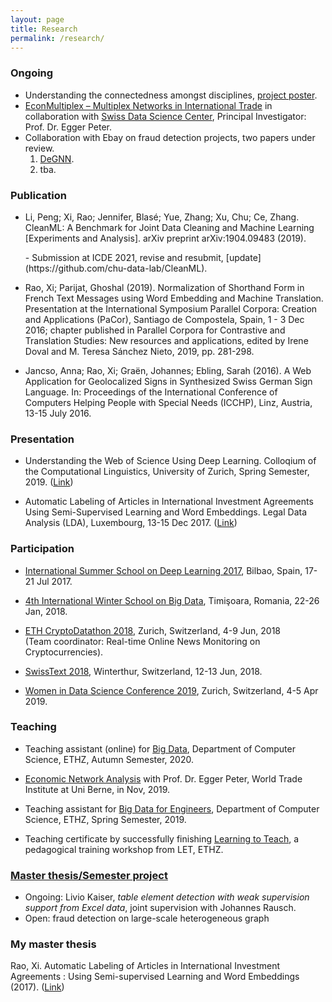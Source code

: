 ```yaml
---
layout: page
title: Research
permalink: /research/
---
```


### Ongoing
* Understanding the connectedness amongst disciplines, [project poster](/images/2020_wos_poster_raox_reduced.pdf).
* [EconMultiplex – Multiplex Networks in International Trade](https://datascience.ch/project/econmultiplex-multiplex-networks-in-international-trade/) in collaboration with [Swiss Data Science Center](https://datascience.ch/), Principal Investigator: Prof. Dr. Egger Peter.
* Collaboration with Ebay on fraud detection projects, two papers under review.
	1. [DeGNN](https://arxiv.org/abs/1910.04499).
	2. tba.

### Publication
* <p style="text-align: jutify;">Li, Peng; Xi, Rao; Jennifer, Blasé; Yue, Zhang; Xu, Chu; Ce, Zhang. CleanML: A Benchmark for Joint Data Cleaning and Machine Learning [Experiments and Analysis]. arXiv preprint arXiv:1904.09483 (2019).</p>
	- Submission at ICDE 2021, revise and resubmit, [update](https://github.com/chu-data-lab/CleanML).

* <p style="text-align: jutify;">Rao, Xi; Parijat, Ghoshal (2019). Normalization of Shorthand Form in French Text Messages using Word Embedding and Machine Translation. Presentation at the International Symposium Parallel Corpora: Creation and Applications (PaCor), Santiago de Compostela, Spain, 1 - 3 Dec 2016; chapter published in Parallel Corpora for Contrastive and Translation Studies: New resources and applications, edited by Irene Doval and M. Teresa Sánchez Nieto, 2019, pp. 281-298.</p>

* <p style="text-align: jutify;">Jancso, Anna; Rao, Xi; Graën, Johannes; Ebling, Sarah (2016). A Web Application for Geolocalized Signs in Synthesized Swiss German Sign Language. In: Proceedings of the International Conference of Computers Helping People with Special Needs (ICCHP), Linz, Austria, 13-15 July 2016.</p>

### Presentation
* Understanding the Web of Science Using Deep Learning. Colloqium of the Computational Linguistics, University of Zurich, Spring Semester, 2019. ([Link](https://www.cl.uzh.ch/de/studium/studies-tt/studies-1/Kolloquium-Archiv/KolloFS2019.htm]))

* Automatic Labeling of Articles in International Investment Agreements Using Semi-Supervised Learning and Word Embeddings. Legal Data Analysis (LDA), Luxembourg, 13-15 Dec 2017. ([Link](http://ceili.at/lda2017))

### Participation
* [International Summer School on Deep Learning 2017](http://grammars.grlmc.com/DeepLearn2017/), Bilbao, Spain, 17-21 Jul 2017.

* [4th International Winter School on Big Data](http://grammars.grlmc.com/BigDat2018/), Timişoara, Romania, 22-26 Jan, 2018.

* [ETH CryptoDatathon 2018](https://www.cryptodatathon.com/), Zurich, Switzerland, 4-9 Jun, 2018 <br>(Team coordinator: Real-time Online News Monitoring on Cryptocurrencies).

* [SwissText 2018](https://www.swisstext.org/), Winterthur, Switzerland, 12-13 Jun, 2018.

* [Women in Data Science Conference 2019](https://www.wids.ch/), Zurich, Switzerland, 4-5 Apr 2019.

### Teaching
* Teaching assistant (online) for [Big Data](http://www.vorlesungsverzeichnis.ethz.ch/Vorlesungsverzeichnis/lerneinheit.view?lerneinheitId=140750&semkez=2020W&ansicht=KATALOGDATEN&lang=en), Department of Computer Science, ETHZ, Autumn Semester, 2020.

* [Economic Network Analysis](https://www.wti.org/media/filer_public/ba/d5/bad57942-10e0-471b-bc10-8ec2bd4e5294/phd_flyer.pdf) with Prof. Dr. Egger Peter, World Trade Institute at Uni Berne, in Nov, 2019.

* Teaching assistant for [Big Data for Engineers](http://www.vorlesungsverzeichnis.ethz.ch/Vorlesungsverzeichnis/lerneinheit.view?lang=en&lerneinheitId=122247&semkez=2018S&ansicht=KATALOGDATEN&), Department of Computer Science, ETHZ, Spring Semester, 2019.

* Teaching certificate by successfully finishing [Learning to Teach](https://ethz.ch/en/the-eth-zurich/education/educational-development/continuing-education/learning-to-teach.html), a pedagogical training workshop from LET, ETHZ.


### [Master thesis/Semester project](https://systems.ethz.ch/education/master-and-bachelor-theses.html)
* Ongoing: Livio Kaiser, *table element detection with weak supervision support from Excel data*, joint supervision with Johannes Rausch.
* Open: fraud detection on large-scale heterogeneous graph

### My master thesis
Rao, Xi. Automatic Labeling of Articles in International Investment Agreements : Using Semi-supervised Learning and Word Embeddings (2017). ([Link](https://snis.ch/wp-content/uploads/2018/02/Masterarbeit_XRao_FS2017.pdf))

<!--add the sdsc, teaching, update the paper, see CV-->
